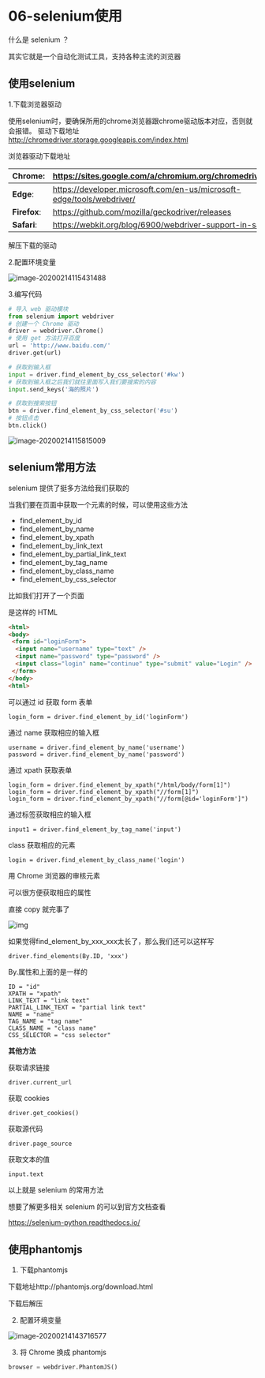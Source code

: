 # 06-selenium使用

什么是 selenium ？

其实它就是一个自动化测试工具，支持各种主流的浏览器

## 使用selenium 

1.下载浏览器驱动

使用selenium时，要确保所用的chrome浏览器跟chrome驱动版本对应，否则就会报错。
驱动下载地址
http://chromedriver.storage.googleapis.com/index.html

浏览器驱动下载地址

| **Chrome**:  | https://sites.google.com/a/chromium.org/chromedriver/downloads |
| ------------ | ------------------------------------------------------------ |
| **Edge**:    | https://developer.microsoft.com/en-us/microsoft-edge/tools/webdriver/ |
| **Firefox**: | https://github.com/mozilla/geckodriver/releases              |
| **Safari**:  | https://webkit.org/blog/6900/webdriver-support-in-safari-10/ |

解压下载的驱动

2.配置环境变量

![image-20200214115431488](https://alanlee-image-bed.oss-cn-shenzhen.aliyuncs.com/note_images/20200214115432-315946.png)

3.编写代码

```python
# 导入 web 驱动模块
from selenium import webdriver
# 创建一个 Chrome 驱动
driver = webdriver.Chrome()
# 使用 get 方法打开百度
url = 'http://www.baidu.com/'
driver.get(url)

# 获取到输入框
input = driver.find_element_by_css_selector('#kw')
# 获取到输入框之后我们就往里面写入我们要搜索的内容
input.send_keys('海的照片')

# 获取到搜索按钮
btn = driver.find_element_by_css_selector('#su')
# 按钮点击
btn.click()
```

![image-20200214115815009](E:/%E6%88%91%E7%9A%84%E5%9D%9A%E6%9E%9C%E4%BA%91/OneDrive/%E5%AD%A6%E4%B9%A0/%E7%AC%94%E8%AE%B0/%E5%9B%BE%E7%89%87/note_images/image-20200214115815009.png)



## selenium常用方法

selenium 提供了挺多方法给我们获取的

当我们要在页面中获取一个元素的时候，可以使用这些方法

- find_element_by_id
- find_element_by_name
- find_element_by_xpath
- find_element_by_link_text
- find_element_by_partial_link_text
- find_element_by_tag_name
- find_element_by_class_name
- find_element_by_css_selector

比如我们打开了一个页面

是这样的 HTML

```html
<html>
<body>
 <form id="loginForm">
  <input name="username" type="text" />
  <input name="password" type="password" />
  <input class="login" name="continue" type="submit" value="Login" />
 </form>
</body>
<html>
```

可以通过 id 获取 form 表单

```
login_form = driver.find_element_by_id('loginForm')
```

通过 name 获取相应的输入框

```
username = driver.find_element_by_name('username')
password = driver.find_element_by_name('password')
```

通过 xpath 获取表单

```
login_form = driver.find_element_by_xpath("/html/body/form[1]")
login_form = driver.find_element_by_xpath("//form[1]")
login_form = driver.find_element_by_xpath("//form[@id='loginForm']")
```

通过标签获取相应的输入框

```
input1 = driver.find_element_by_tag_name('input')
```

class 获取相应的元素

```
login = driver.find_element_by_class_name('login')
```

用 Chrome 浏览器的审核元素

可以很方便获取相应的属性

直接 copy 就完事了



![img](https://alanlee-image-bed.oss-cn-shenzhen.aliyuncs.com/note_images/20200214120344-438946.gif)



如果觉得find_element_by_xxx_xxx太长了，那么我们还可以这样写

```html
driver.find_elements(By.ID, 'xxx')
```

By.属性和上面的是一样的

```
ID = "id"
XPATH = "xpath"
LINK_TEXT = "link text"
PARTIAL_LINK_TEXT = "partial link text"
NAME = "name"
TAG_NAME = "tag name"
CLASS_NAME = "class name"
CSS_SELECTOR = "css selector"
```

**其他方法**

获取请求链接

```
driver.current_url
```

获取 cookies

```
driver.get_cookies()
```

获取源代码

```
driver.page_source
```

获取文本的值

```
input.text
```

以上就是 selenium 的常用方法

想要了解更多相关 selenium 的可以到官方文档查看

https://selenium-python.readthedocs.io/





## 使用phantomjs 

1. 下载phantomjs 

下载地址http://phantomjs.org/download.html

下载后解压

2. 配置环境变量

![image-20200214143716577](E:/%E6%88%91%E7%9A%84%E5%9D%9A%E6%9E%9C%E4%BA%91/OneDrive/%E5%AD%A6%E4%B9%A0/%E7%AC%94%E8%AE%B0/%E5%9B%BE%E7%89%87/note_images/image-20200214143716577.png)

3. 将 Chrome 换成 phantomjs

```python
browser = webdriver.PhantomJS()
```

